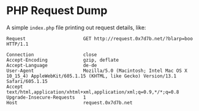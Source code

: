 # PHP Request Dump

A simple ```index.php``` file printing out request details, like:

```
Request	                    GET http://request.0x7d7b.net/?blarp=boo HTTP/1.1

Connection                  close
Accept-Encoding	            gzip, deflate
Accept-Language	            de-de
User-Agent                  Mozilla/5.0 (Macintosh; Intel Mac OS X 10_15_4) AppleWebKit/605.1.15 (KHTML, like Gecko) Version/13.1 Safari/605.1.15
Accept	                    text/html,application/xhtml+xml,application/xml;q=0.9,*/*;q=0.8
Upgrade-Insecure-Requests   1
Host	                    request.0x7d7b.net
```
